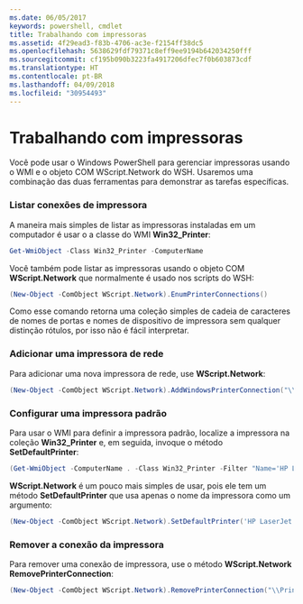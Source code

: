 ```yaml
---
ms.date: 06/05/2017
keywords: powershell, cmdlet
title: Trabalhando com impressoras
ms.assetid: 4f29ead3-f83b-4706-ac3e-f2154ff38dc5
ms.openlocfilehash: 5638629fdf79371c8eff9ee9194b642034250fff
ms.sourcegitcommit: cf195b090b3223fa4917206dfec7f0b603873cdf
ms.translationtype: HT
ms.contentlocale: pt-BR
ms.lasthandoff: 04/09/2018
ms.locfileid: "30954493"
---
```

# <a name="working-with-printers"></a>Trabalhando com impressoras

Você pode usar o Windows PowerShell para gerenciar impressoras usando o WMI e o objeto COM WScript.Network do WSH. Usaremos uma combinação das duas ferramentas para demonstrar as tarefas específicas.

### <a name="listing-printer-connections"></a>Listar conexões de impressora

A maneira mais simples de listar as impressoras instaladas em um computador é usar o a classe do WMI **Win32_Printer**:

```powershell
Get-WmiObject -Class Win32_Printer -ComputerName
```

Você também pode listar as impressoras usando o objeto COM **WScript.Network** que normalmente é usado nos scripts do WSH:

```powershell
(New-Object -ComObject WScript.Network).EnumPrinterConnections()
```

Como esse comando retorna uma coleção simples de cadeia de caracteres de nomes de portas e nomes de dispositivo de impressora sem qualquer distinção rótulos, por isso não é fácil interpretar.

### <a name="adding-a-network-printer"></a>Adicionar uma impressora de rede

Para adicionar uma nova impressora de rede, use **WScript.Network**:

```powershell
(New-Object -ComObject WScript.Network).AddWindowsPrinterConnection("\\Printserver01\Xerox5")
```

### <a name="setting-a-default-printer"></a>Configurar uma impressora padrão

Para usar o WMI para definir a impressora padrão, localize a impressora na coleção **Win32_Printer** e, em seguida, invoque o método **SetDefaultPrinter**:

```powershell
(Get-WmiObject -ComputerName . -Class Win32_Printer -Filter "Name='HP LaserJet 5Si'").SetDefaultPrinter()
```

**WScript.Network** é um pouco mais simples de usar, pois ele tem um método **SetDefaultPrinter** que usa apenas o nome da impressora como um argumento:

```powershell
(New-Object -ComObject WScript.Network).SetDefaultPrinter('HP LaserJet 5Si')
```

### <a name="removing-a-printer-connection"></a>Remover a conexão da impressora

Para remover uma conexão de impressora, use o método **WScript.Network RemovePrinterConnection**:

```powershell
(New-Object -ComObject WScript.Network).RemovePrinterConnection("\\Printserver01\Xerox5")
```